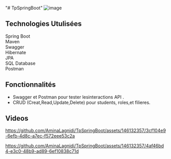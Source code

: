 



"# TpSpringBoot" 
![image](https://github.com/AminaLagnidi/TpSpringBoot/assets/146132357/7530a482-a694-4389-a1de-df9c5ccbc390)
## Technologies Utulisées
  
Spring Boot  
Maven  
Swagger  
Hibernate  
JPA  
SQL Database  
Postman  

 ## Fonctionnalités 

- Swagger et Postman pour tester lesinteractions API .
- CRUD (Creat,Read,Update,Delete) pour students, roles,et filieres. 
## Videos  




https://github.com/AminaLagnidi/TpSpringBoot/assets/146132357/3cf104e9-6efb-4d8c-a7ec-f572eee53c2a

https://github.com/AminaLagnidi/TpSpringBoot/assets/146132357/4af46bd4-e3c0-48b9-ad89-6ef10838c71d
